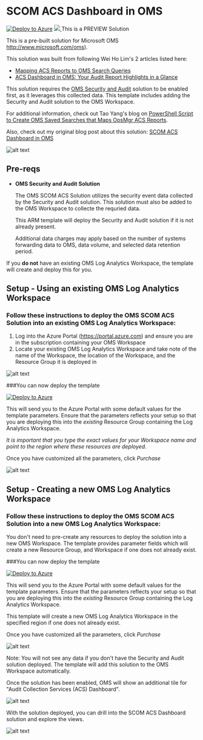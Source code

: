 # SCOM ACS Dashboard in OMS

[![Deploy to Azure](http://azuredeploy.net/deploybutton.png)](https://portal.azure.com/#create/Microsoft.Template/uri/https%3A%2F%2Fraw.githubusercontent.com%2FTVDKoni%2Fazure-quickstart-templates%2Fmaster%2Foms-scomacs-solution%2F%2Fazuredeploy.json)
<a href="http://armviz.io/#/?load=https%3A%2F%2Fraw.githubusercontent.com%2FTVDKoni%2Fazure-quickstart-templates%2Fmaster%2Foms-scomacs-solution%2F%2Fazuredeploy.json" target="_blank">
    <img src="http://armviz.io/visualizebutton.png"/>
</a>
This is a PREVIEW Solution

This is a pre-built solution for Microsoft OMS <a href="http://www.microsoft.com/oms" target="_blank">http://www.microsoft.com/oms</a>).

This solution was built from following Wei Ho Lim's 2 articles listed here:

<ul>
    <li><a href="https://blogs.msdn.microsoft.com/wei_out_there_with_system_center/2016/07/25/mapping-acs-reports-to-oms-search-queries/" target="_blank">Mapping ACS Reports to OMS Search Queries</a></li>
    <li><a href="https://blogs.msdn.microsoft.com/wei_out_there_with_system_center/2016/08/16/acs-dashboard-in-oms-your-audit-report-highlights-at-a-glance/" target="_blank">ACS Dashboard in OMS: Your Audit Report Highlights in a Glance</a></li>
</ul>

This solution requires the <a href="https://docs.microsoft.com/en-us/azure/operations-management-suite/oms-security-getting-started?toc=%2fazure%2flog-analytics%2ftoc.json" target="_blank">OMS Security and Audit</a> solution to be enabled first, as it leverages this collected data. This template includes adding the Security and Audit solution to the OMS Workspace.

For additional information, check out Tao Yang's blog on <a href="http://blog.tyang.org/2016/12/17/powershell-script-to-create-oms-saved-searches-that-maps-opsmgr-acs-reports/" target="_blank">PowerShell Script to Create OMS Saved Searches that Maps OpsMgr ACS Reports</a>.

Also, check out my original blog post about this solution: <a href="http://adinermie.com/scom-acs-dashboard-oms/" target="_blank">SCOM ACS Dashboard in OMS</a>

![alt text](images/aearmscomacs.png "SCOM ACS Dashboard in OMS")

## Pre-reqs

- **OMS Security and Audit Solution**

    The OMS SCOM ACS Solution utilizes the security event data collected by the Security and Audit solution. This solution must also be added to the OMS Workspace to collecte the requried data. 

    This ARM template will deploy the Security and Audit solution if it is not already present.

    Additional data charges may apply based on the number of systems forwarding data to OMS, data volume, and selected data retention period. 

If you **do not** have an existing OMS Log Analytics Workspace, the template will create and deploy this for you.

## Setup - Using an existing OMS Log Analytics Workspace

### Follow these instructions to deploy the OMS SCOM ACS Solution into an existing OMS Log Analytics Workspace:

<ol>
    <li>Log into the Azure Portal (<a href="https://portal.azure.com" target="_blank">https://portal.azure.com</a>) and ensure you are in the subscription containing your OMS Workspace</li>
    <li>Locate your existing OMS Log Analytics Workspace and take note of the name of the Workspace, the location of the Workspace, and the Resource Group it is deployed in</li>
</ol>

![alt text](images/aeomsworkspace.png "omsws") 


###You can now deploy the template

[![Deploy to Azure](http://azuredeploy.net/deploybutton.png)](https://portal.azure.com/#create/Microsoft.Template/uri/https%3A%2F%2Fraw.githubusercontent.com%2FTVDKoni%2Fazure-quickstart-templates%2Fmaster%2Foms-scomacs-solution%2F%2Fazuredeploy.json)

This will send you to the Azure Portal with some default values for the template parameters. 
Ensure that the parameters reflects your setup so that you are deploying this into the *existing* Resource Group containing the Log Analytics Workspace.

*It is important that you type the exact values for your Workspace name and point to the region where these resources are deployed.* 

Once you have customized all the parameters, click *Purchase*

![alt text](images/aescomacstemplatedeploy.png "template")



## Setup - Creating a new OMS Log Analytics Workspace

### Follow these instructions to deploy the OMS SCOM ACS Solution into a new OMS Log Analytics Workspace:

You don't need to pre-create any resources to deploy the solution into a new OMS Workspace. The template provides parameter fields which will create a new Resource Group, and Workspace if one does not already exist.

###You can now deploy the template   

[![Deploy to Azure](http://azuredeploy.net/deploybutton.png)](https://portal.azure.com/#create/Microsoft.Template/uri/https%3A%2F%2Fraw.githubusercontent.com%2FTVDKoni%2Fazure-quickstart-templates%2Fmaster%2Foms-scomacs-solution%2F%2Fazuredeploy.json)

This will send you to the Azure Portal with some default values for the template parameters. 
Ensure that the parameters reflects your setup so that you are deploying this into the *existing* Resource Group containing the Log Analytics Workspace. 

This template will create a new OMS Log Analytics Workspace in the specified region if one does not already exist.

Once you have customized all the parameters, click *Purchase*

![alt text](images/aescomacstemplatedeploy.png "template")

Note: You will not see any data if you don't have the Security and Audit solution deployed. The template will add this solution to the OMS Workspace automatically.

Once the solution has been enabled, OMS will show an additional tile for "Audit Collection Services (ACS) Dashboard".

![alt text](images/aeacssummarytile.png "Audit Collection Services (ACS) Dashboard")

With the solution deployed, you can drill into the SCOM ACS Dashboard solution and explore the views.

![alt text](images/aescomacssolutionview.png "SCOM ACS Solutoin View")
